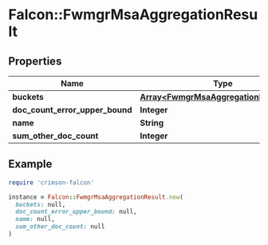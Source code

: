# Falcon::FwmgrMsaAggregationResult

## Properties

| Name | Type | Description | Notes |
| ---- | ---- | ----------- | ----- |
| **buckets** | [**Array&lt;FwmgrMsaAggregationResultItem&gt;**](FwmgrMsaAggregationResultItem.md) |  | [optional] |
| **doc_count_error_upper_bound** | **Integer** |  | [optional] |
| **name** | **String** |  |  |
| **sum_other_doc_count** | **Integer** |  | [optional] |

## Example

```ruby
require 'crimson-falcon'

instance = Falcon::FwmgrMsaAggregationResult.new(
  buckets: null,
  doc_count_error_upper_bound: null,
  name: null,
  sum_other_doc_count: null
)
```

